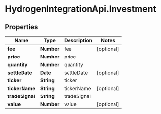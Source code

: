 # HydrogenIntegrationApi.Investment

## Properties
Name | Type | Description | Notes
------------ | ------------- | ------------- | -------------
**fee** | **Number** | fee | [optional] 
**price** | **Number** | price | 
**quantity** | **Number** | quantity | 
**settleDate** | **Date** | settleDate | [optional] 
**ticker** | **String** | ticker | 
**tickerName** | **String** | tickerName | [optional] 
**tradeSignal** | **String** | tradeSignal | 
**value** | **Number** | value | [optional] 


